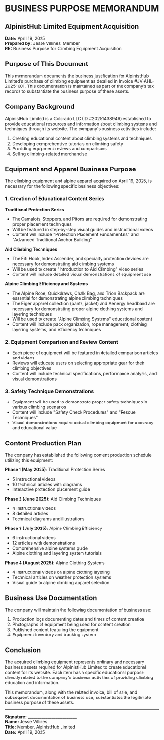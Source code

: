 # BUSINESS PURPOSE MEMORANDUM
## AlpinistHub Limited Equipment Acquisition

**Date:** April 19, 2025  
**Prepared by:** Jesse Villines, Member  
**RE:** Business Purpose for Climbing Equipment Acquisition

## Purpose of This Document

This memorandum documents the business justification for AlpinistHub Limited's purchase of climbing equipment as detailed in Invoice #JV-AHL-2025-001. This documentation is maintained as part of the company's tax records to substantiate the business purpose of these assets.

## Company Background

AlpinistHub Limited is a Colorado LLC (ID #20251438946) established to provide educational resources and information about climbing systems and techniques through its website. The company's business activities include:

1. Creating educational content about climbing systems and techniques
2. Developing comprehensive tutorials on climbing safety
3. Providing equipment reviews and comparisons
4. Selling climbing-related merchandise

## Equipment and Apparel Business Purpose

The climbing equipment and alpine apparel acquired on April 19, 2025, is necessary for the following specific business objectives:

### 1. Creation of Educational Content Series

**Traditional Protection Series**
- The Camalots, Stoppers, and Pitons are required for demonstrating proper placement techniques
- Will be featured in step-by-step visual guides and instructional videos
- Content will include "Protection Placement Fundamentals" and "Advanced Traditional Anchor Building"

**Aid Climbing Techniques**
- The Fifi Hook, Index Ascender, and specialty protection devices are necessary for demonstrating aid climbing systems
- Will be used to create "Introduction to Aid Climbing" video series
- Content will include detailed visual demonstrations of equipment use

**Alpine Climbing Efficiency and Systems**
- The Alpine Rope, Quickdraws, Chalk Bag, and Trion Backpack are essential for demonstrating alpine climbing techniques
- The Eiger apparel collection (pants, jacket) and Aenergy headband are necessary for demonstrating proper alpine clothing systems and layering techniques
- Will be used to create "Alpine Climbing Systems" educational content
- Content will include pack organization, rope management, clothing layering systems, and efficiency techniques

### 2. Equipment Comparison and Review Content

- Each piece of equipment will be featured in detailed comparison articles and videos
- Reviews will educate users on selecting appropriate gear for their climbing objectives
- Content will include technical specifications, performance analysis, and visual demonstrations

### 3. Safety Technique Demonstrations

- Equipment will be used to demonstrate proper safety techniques in various climbing scenarios
- Content will include "Safety Check Procedures" and "Rescue Techniques"
- Visual demonstrations require actual climbing equipment for accuracy and educational value

## Content Production Plan

The company has established the following content production schedule utilizing this equipment:

**Phase 1 (May 2025)**: Traditional Protection Series
- 5 instructional videos
- 10 technical articles with diagrams
- Interactive protection placement guide

**Phase 2 (June 2025)**: Aid Climbing Techniques
- 4 instructional videos
- 8 detailed articles
- Technical diagrams and illustrations

**Phase 3 (July 2025)**: Alpine Climbing Efficiency
- 6 instructional videos
- 12 articles with demonstrations
- Comprehensive alpine systems guide
- Alpine clothing and layering system tutorials

**Phase 4 (August 2025)**: Alpine Clothing Systems
- 4 instructional videos on alpine clothing layering
- Technical articles on weather protection systems
- Visual guide to alpine climbing apparel selection

## Business Use Documentation

The company will maintain the following documentation of business use:

1. Production logs documenting dates and times of content creation
2. Photographs of equipment being used for content creation
3. Published content featuring the equipment
4. Equipment inventory and tracking system

## Conclusion

The acquired climbing equipment represents ordinary and necessary business assets required for AlpinistHub Limited to create educational content for its website. Each item has a specific educational purpose directly related to the company's business activities of providing climbing education and information.

This memorandum, along with the related invoice, bill of sale, and subsequent documentation of business use, substantiates the legitimate business purpose of these assets.

---

**Signature:** _________________________  
**Name:** Jesse Villines  
**Title:** Member, AlpinistHub Limited  
**Date:** April 19, 2025
